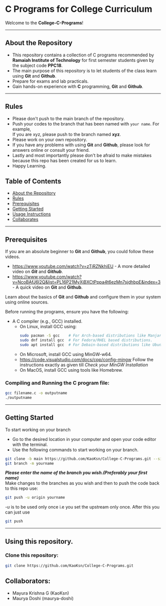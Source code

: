 # C Programs for College Curriculum  

Welcome to the **College-C-Programs**! 

---

## About the Repository  

- This repository contains a collection of C programs recommended by **Ramaiah Institute of Technology** for first semester students given by the subject code **PPC18**.
- The main purpose of this repository is to let students of the class learn using **Git** and **Github**. 
- Prepare for exams and lab practicals.
- Gain hands-on experience with **C** programming, **Git** and **Github**.
  
---

## Rules
- Please don't push to the main branch of the repository.
- Push your codes to the branch that has been named with `your name`.
  For example,<br>If you are xyz, please push to the branch named **xyz**.
- Please work on your own repository.
- If you have any problems with using **Git** and **Github**, please look for answers online or consult your friend.
- Lastly and most importantly please don't be afraid to make mistakes because this repo has been created for us to learn.
- Happy Learning.

## Table of Contents  

- [About the Repository](#About-the-Repository)
- [Rules](#Rules) 
- [Prerequisites](#Prerequisites)   
- [Getting Started](#Getting-Started)
- [Usage Instructions](#Using-this-repository)  
- [Collaborates](#Collaborators) 

---

## Prerequisites

If you are an absolute beginner to **Git** and **Github**, you could follow these videos.
- https://www.youtube.com/watch?v=zTjRZNkhiEU - A more detailed video on ***Git*** and ***Github***.
- https://www.youtube.com/watch?v=NcoBAfJ6l2Q&list=PL16P21MyXjBXCtPppa4t6ezMn7sjdhbpE&index=3 -  A quick video on **Git** and **Github**.
 
Learn about the basics of **Git** and **Github** and configure them in your system using online sources.
<br>

Before running the programs, ensure you have the following:  
- A C compiler (e.g., GCC) installed.  
  - On Linux, install GCC using:  
    ```bash  
    sudo pacman -S gcc    # For Arch-based distributions like Manjaro
    sudo dnf install gcc  # For Fedora/RHEL based distributions.
    sudo apt install gcc  # For Debain-based distributions like Ubuntu, POP OS.
    ```  
  - On Microsoft, install GCC using MinGW-w64.
   - https://code.visualstudio.com/docs/cpp/config-mingw
     Follow the instructions exactly as given till *Check your MinGW Installation*
  - On MacOS, install GCC using tools like Homebrew.

### Compiling and Running the C program file:
```sh
gcc filename.c -o outputname
./outputname
```
---

## Getting Started
To start working on your branch
<br>
- Go to the desired location in your computer and open your code editor with the terminal.
- Use the following commands to start working on your branch.

```sh
git clone -b main https://github.com/KaoKsn/College-C-Programs.git --single-branch
git branch -m yourname
```
***Please enter the name of the branch you wish.(Preferably your first name)***
<br>
Make changes to the branches as you wish and then to push the code back to this repo use:

```sh
git push -u origin yourname
```
*-u* is to be used only once i.e you set the upstream only once. After this you can just use 
```sh
git push
```

---

## Using this repository.

### Clone this repository:

```sh
git clone https://github.com/KaoKsn/College-C-Programs.git
```

## Collaborators:
- Mayura Krishna G (KaoKsn)
- Maurya Doshi (maurya-doshi)

